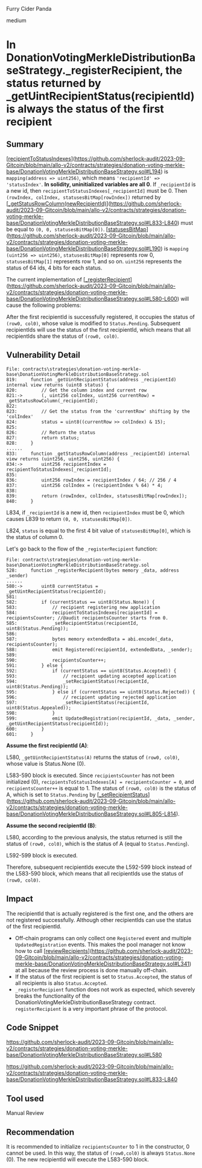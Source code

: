 Furry Cider Panda

medium

# In DonationVotingMerkleDistributionBaseStrategy._registerRecipient, the status returned by _getUintRecipientStatus(recipientId) is always the status of the first recipient
## Summary

[[recipientToStatusIndexes](https://github.com/sherlock-audit/2023-09-Gitcoin/blob/main/allo-v2/contracts/strategies/donation-voting-merkle-base/DonationVotingMerkleDistributionBaseStrategy.sol#L194)](https://github.com/sherlock-audit/2023-09-Gitcoin/blob/main/allo-v2/contracts/strategies/donation-voting-merkle-base/DonationVotingMerkleDistributionBaseStrategy.sol#L194) is `mapping(address => uint256)`, which means `'recipientId' => 'statusIndex'`. **In solidity, uninitialized variables are all 0**. If `_recipientId` is a new id, then `recipientToStatusIndexes[_recipientId]` must be 0. Then `(rowIndex, colIndex, statusesBitMap[rowIndex])` returned by [[_getStatusRowColumn(newRecipientId)](https://github.com/sherlock-audit/2023-09-Gitcoin/blob/main/allo-v2/contracts/strategies/donation-voting-merkle-base/DonationVotingMerkleDistributionBaseStrategy.sol#L833-L840)](https://github.com/sherlock-audit/2023-09-Gitcoin/blob/main/allo-v2/contracts/strategies/donation-voting-merkle-base/DonationVotingMerkleDistributionBaseStrategy.sol#L833-L840) must be equal to `(0, 0, statusesBitMap[0])`. [[statusesBitMap](https://github.com/sherlock-audit/2023-09-Gitcoin/blob/main/allo-v2/contracts/strategies/donation-voting-merkle-base/DonationVotingMerkleDistributionBaseStrategy.sol#L190)](https://github.com/sherlock-audit/2023-09-Gitcoin/blob/main/allo-v2/contracts/strategies/donation-voting-merkle-base/DonationVotingMerkleDistributionBaseStrategy.sol#L190) is `mapping (uint256 => uint256)`, `statusesBitMap[0]` represents row 0, `statusesBitMap[1]` represents row 1, and so on. `uint256` represents the status of 64 ids, 4 bits for each status.

The current implementation of [[_registerRecipient](https://github.com/sherlock-audit/2023-09-Gitcoin/blob/main/allo-v2/contracts/strategies/donation-voting-merkle-base/DonationVotingMerkleDistributionBaseStrategy.sol#L580-L600)](https://github.com/sherlock-audit/2023-09-Gitcoin/blob/main/allo-v2/contracts/strategies/donation-voting-merkle-base/DonationVotingMerkleDistributionBaseStrategy.sol#L580-L600) will cause the following problems:

After the first recipientId is successfully registered, it occupies the status of `(row0, col0)`, whose value is modified to `Status.Pending`. Subsequent recipientIds will use the status of the first recipientId, which means that all recipientIds share the status of `(row0, col0)`.

## Vulnerability Detail

```solidity
File: contracts\strategies\donation-voting-merkle-base\DonationVotingMerkleDistributionBaseStrategy.sol
819:     function _getUintRecipientStatus(address _recipientId) internal view returns (uint8 status) {
820:         // Get the column index and current row
821:->       (, uint256 colIndex, uint256 currentRow) = _getStatusRowColumn(_recipientId);
822: 
823:         // Get the status from the 'currentRow' shifting by the 'colIndex'
824:         status = uint8((currentRow >> colIndex) & 15);
825: 
826:         // Return the status
827:         return status;
828:     }
......
833:     function _getStatusRowColumn(address _recipientId) internal view returns (uint256, uint256, uint256) {
834:->       uint256 recipientIndex = recipientToStatusIndexes[_recipientId];
835: 
836:         uint256 rowIndex = recipientIndex / 64; // 256 / 4
837:         uint256 colIndex = (recipientIndex % 64) * 4;
838: 
839:         return (rowIndex, colIndex, statusesBitMap[rowIndex]);
840:     }
```

L834, if `_recipientId` is a new id, then `recipientIndex` must be 0, which causes L839 to return `(0, 0, statusesBitMap[0])`.

L824, `status` is equal to the first 4 bit value of `statusesBitMap[0]`, which is the status of column 0.

Let's go back to the flow of the `_registerRecipient` function:

```solidity
File: contracts\strategies\donation-voting-merkle-base\DonationVotingMerkleDistributionBaseStrategy.sol
528:     function _registerRecipient(bytes memory _data, address _sender)
......   
580:->       uint8 currentStatus = _getUintRecipientStatus(recipientId);
581: 
582:         if (currentStatus == uint8(Status.None)) {
583:             // recipient registering new application
584:             recipientToStatusIndexes[recipientId] = recipientsCounter;	//@audit recipientsCounter starts from 0.
585:             _setRecipientStatus(recipientId, uint8(Status.Pending));
586: 
587:             bytes memory extendedData = abi.encode(_data, recipientsCounter);
588:             emit Registered(recipientId, extendedData, _sender);
589: 
590:             recipientsCounter++;
591:         } else {
592:             if (currentStatus == uint8(Status.Accepted)) {
593:                 // recipient updating accepted application
594:                 _setRecipientStatus(recipientId, uint8(Status.Pending));
595:             } else if (currentStatus == uint8(Status.Rejected)) {
596:                 // recipient updating rejected application
597:                 _setRecipientStatus(recipientId, uint8(Status.Appealed));
598:             }
599:             emit UpdatedRegistration(recipientId, _data, _sender, _getUintRecipientStatus(recipientId));
600:         }
601:     }
```

**Assume the first recipientId (A)**:

L580, `_getUintRecipientStatus(A)` returns the status of `(row0, col0)`, whose value is Status.None (0).

L583-590 block is executed. Since `recipientsCounter` has not been initialized (0), `recipientsToStatusIndexes[A] = recipientsCounter = 0`, and  `recipientsCounter++` is equal to 1. The status of `(row0, col0)` is the status of A, which is set to `Status.Pending` by [[_setRecipientStatus](https://github.com/sherlock-audit/2023-09-Gitcoin/blob/main/allo-v2/contracts/strategies/donation-voting-merkle-base/DonationVotingMerkleDistributionBaseStrategy.sol#L805-L814)](https://github.com/sherlock-audit/2023-09-Gitcoin/blob/main/allo-v2/contracts/strategies/donation-voting-merkle-base/DonationVotingMerkleDistributionBaseStrategy.sol#L805-L814).

**Assume the second recipientId (B)**:

L580, according to the previous analysis, the status returned is still the status of `(row0, col0)`, which is the status of A (equal to `Status.Pending`).

L592-599 block is executed.

Therefore, subsequent recipientIds execute the L592-599 block instead of the L583-590 block, which means that all recipientIds use the status of `(row0, col0)`.

## Impact

The recipientId that is actually registered is the first one, and the others are not registered successfully. Although other recipientIds can use the status of the first recipientId.

- Off-chain programs can only collect one `Registered` event and multiple `UpdatedRegistration` events. This makes the pool manager not know how to call [[reviewRecipients](https://github.com/sherlock-audit/2023-09-Gitcoin/blob/main/allo-v2/contracts/strategies/donation-voting-merkle-base/DonationVotingMerkleDistributionBaseStrategy.sol#L341)](https://github.com/sherlock-audit/2023-09-Gitcoin/blob/main/allo-v2/contracts/strategies/donation-voting-merkle-base/DonationVotingMerkleDistributionBaseStrategy.sol#L341) at all because the review process is done manually off-chain.
- If the status of the first recipient is set to `Status.Accepted`, the status of all recipients is also `Status.Accepted`.
- `_registerRecipient` function does not work as expected, which severely breaks the functionality of the DonationVotingMerkleDistributionBaseStrategy contract. `registerRecipient` is a very important phrase of the protocol.

## Code Snippet

https://github.com/sherlock-audit/2023-09-Gitcoin/blob/main/allo-v2/contracts/strategies/donation-voting-merkle-base/DonationVotingMerkleDistributionBaseStrategy.sol#L580

https://github.com/sherlock-audit/2023-09-Gitcoin/blob/main/allo-v2/contracts/strategies/donation-voting-merkle-base/DonationVotingMerkleDistributionBaseStrategy.sol#L833-L840

## Tool used

Manual Review

## Recommendation

It is recommended to initialize `recipientsCounter` to 1 in the constructor, 0 cannot be used. In this way, the status of `(row0,col0)` is always `Status.None` (0). The new recipientId will execute the L583-590 block.